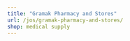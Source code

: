 ```yaml
---
title: "Gramak Pharmacy and Stores"
url: /jos/gramak-pharmacy-and-stores/
shop: medical supply
---
```

